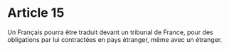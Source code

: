 # Article 15

Un Français pourra être traduit devant un tribunal de France, pour des obligations par lui contractées en pays étranger, même avec un étranger.